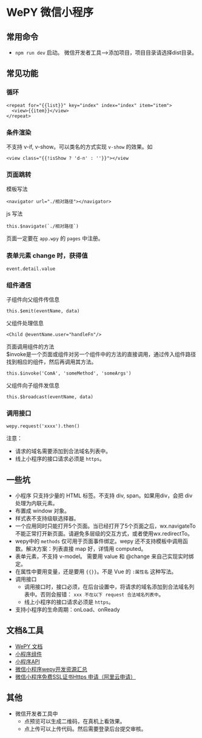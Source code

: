 # WePY 微信小程序
## 常用命令
* `npm run dev` 启动。 微信开发者工具-->添加项目，项目目录请选择dist目录。

## 常见功能
### 循环
```
<repeat for="{{list}}" key="index" index="index" item="item">
  <view>{{item}}</view>
</repeat>
```

### 条件渲染
不支持 v-if, v-show。可以类名的方式实现 `v-show` 的效果。如
```
<view class="{{!isShow ? 'd-n' : ''}}"></view
```

### 页面跳转
模板写法
```
<navigator url="./相对路径"></navigator>
```

js 写法
```
this.$navigate(`./相对路径`)

```

页面一定要在 `app.wpy` 的 `pages` 中注册。

### 表单元素 change 时，获得值
```
event.detail.value
```

### 组件通信
子组件向父组件传信息
```
this.$emit(eventName, data)

```

父组件处理信息
```
<Child @eventName.user="handleFn"/>
```

页面调用组件的方法  
$invoke是一个页面或组件对另一个组件中的方法的直接调用，通过传入组件路径找到相应的组件，然后再调用其方法。
```
this.$invoke('ComA', 'someMethod', 'someArgs')
```


父组件向子组件发信息
```
this.$broadcast(eventName, data)
```

### 调用接口
```
wepy.request('xxxx').then()
```

注意：
* 请求的域名需要添加到合法域名列表中。
* 线上小程序的接口请求必须是 `https`。

## 一些坑
* 小程序 只支持少量的 HTML 标签。不支持 div, span。如果用div，会把 div 处理为内联元素。
* 布置成 window 对象。
* 样式表不支持级联选择器。
* 一个应用同时只能打开5个页面。当已经打开了5个页面之后，wx.navigateTo不能正常打开新页面。请避免多层级的交互方式，或者使用wx.redirectTo。
* wepy中的 `methods` 仅可用于页面事件绑定。wepy 还不支持模板中调用函数。解决方案：列表直接 map 好，详情用 computed。
* 表单元素，不支持 v-model。 需要用 value 和 @change 来自己实现实时绑定。
* 在属性中要用变量，还是要用 `{{}}`。不是 Vue 的 `:属性名` 这种写法。
* 调用接口
  * 调用接口时，接口必须，在后台设置中，将请求的域名添加到合法域名列表中。否则会报错： `xxx 不在以下 request 合法域名列表中`。
  * 线上小程序的接口请求必须是 `https`。
* 支持小程序的生命周期：onLoad、onReady

## 文档&工具
* [WePY 文档](https://tencent.github.io/wepy/index.html)
* [小程序组件](https://mp.weixin.qq.com/debug/wxadoc/dev/component/)
* [小程序API](https://mp.weixin.qq.com/debug/wxadoc/dev/api/)
* [微信小程序wepy开发资源汇总](https://github.com/aben1188/awesome-wepy)
* [微信小程序免费SSL证书Https 申请（阿里云申请）](https://www.cnblogs.com/jianxuanbing/p/8205042.html)

## 其他
* 微信开发者工具中
  * 点预览可以生成二维码，在真机上看效果。
  * 点上传可以上传代码。然后需要登录后台提交审核。 